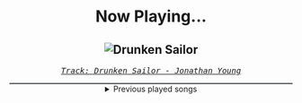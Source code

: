 <div align="center"> 
<h1>Now Playing...</h1>

![Drunken Sailor](https://i.scdn.co/image/ab67616d00001e0272a380788c36e285d6e15379)
--
_<samp><a href="https://open.spotify.com/track/33OkALreli2It4KCCPgHAr">Track: Drunken Sailor - Jonathan Young</a></samp>_

<div style="border: 1px #4B5054 solid"></div>
<details>
  <summary>
    Previous played songs
  </summary>
  <table>
    <thead>
      <tr>
        <th>
          Artist
        </th>
        <th>
          Song
        </th>
        <th>
          Link
        </th>
      </tr>
    </thead>
    <tbody>
      <tr><td>Jonathan Young</td><td>Drunken Sailor</td><td><a href="https://open.spotify.com/track/33OkALreli2It4KCCPgHAr">https://open.spotify.com/track/33OkALreli2It4KCCPgHAr</a></td></tr><tr><td>Jonathan Young</td><td>Santiana</td><td><a href="https://open.spotify.com/track/5X3Yc7g9cci6JHC06xHFoA">https://open.spotify.com/track/5X3Yc7g9cci6JHC06xHFoA</a></td></tr><tr><td>Jonathan Young</td><td>Randy Dandy Oh</td><td><a href="https://open.spotify.com/track/7J7I4mJKxKoBRBxkgu4FSb">https://open.spotify.com/track/7J7I4mJKxKoBRBxkgu4FSb</a></td></tr><tr><td>Jonathan Young</td><td>Drunken Sailor</td><td><a href="https://open.spotify.com/track/33OkALreli2It4KCCPgHAr">https://open.spotify.com/track/33OkALreli2It4KCCPgHAr</a></td></tr><tr><td>Jonathan Young</td><td>Santiana</td><td><a href="https://open.spotify.com/track/5X3Yc7g9cci6JHC06xHFoA">https://open.spotify.com/track/5X3Yc7g9cci6JHC06xHFoA</a></td></tr><tr><td>Jonathan Young</td><td>Randy Dandy Oh</td><td><a href="https://open.spotify.com/track/7J7I4mJKxKoBRBxkgu4FSb">https://open.spotify.com/track/7J7I4mJKxKoBRBxkgu4FSb</a></td></tr><tr><td>Jonathan Young</td><td>Drunken Sailor</td><td><a href="https://open.spotify.com/track/33OkALreli2It4KCCPgHAr">https://open.spotify.com/track/33OkALreli2It4KCCPgHAr</a></td></tr><tr><td>Jonathan Young</td><td>Santiana</td><td><a href="https://open.spotify.com/track/5X3Yc7g9cci6JHC06xHFoA">https://open.spotify.com/track/5X3Yc7g9cci6JHC06xHFoA</a></td></tr><tr><td>Jonathan Young</td><td>Randy Dandy Oh</td><td><a href="https://open.spotify.com/track/7J7I4mJKxKoBRBxkgu4FSb">https://open.spotify.com/track/7J7I4mJKxKoBRBxkgu4FSb</a></td></tr><tr><td>Jonathan Young</td><td>Drunken Sailor</td><td><a href="https://open.spotify.com/track/33OkALreli2It4KCCPgHAr">https://open.spotify.com/track/33OkALreli2It4KCCPgHAr</a></td></tr><tr><td>Jonathan Young</td><td>Santiana</td><td><a href="https://open.spotify.com/track/5X3Yc7g9cci6JHC06xHFoA">https://open.spotify.com/track/5X3Yc7g9cci6JHC06xHFoA</a></td></tr><tr><td>Jonathan Young</td><td>Randy Dandy Oh</td><td><a href="https://open.spotify.com/track/7J7I4mJKxKoBRBxkgu4FSb">https://open.spotify.com/track/7J7I4mJKxKoBRBxkgu4FSb</a></td></tr><tr><td>Jonathan Young</td><td>Drunken Sailor</td><td><a href="https://open.spotify.com/track/33OkALreli2It4KCCPgHAr">https://open.spotify.com/track/33OkALreli2It4KCCPgHAr</a></td></tr><tr><td>Jonathan Young</td><td>Santiana</td><td><a href="https://open.spotify.com/track/5X3Yc7g9cci6JHC06xHFoA">https://open.spotify.com/track/5X3Yc7g9cci6JHC06xHFoA</a></td></tr><tr><td>Jonathan Young</td><td>Randy Dandy Oh</td><td><a href="https://open.spotify.com/track/7J7I4mJKxKoBRBxkgu4FSb">https://open.spotify.com/track/7J7I4mJKxKoBRBxkgu4FSb</a></td></tr><tr><td>Jonathan Young</td><td>Drunken Sailor</td><td><a href="https://open.spotify.com/track/33OkALreli2It4KCCPgHAr">https://open.spotify.com/track/33OkALreli2It4KCCPgHAr</a></td></tr><tr><td>Jonathan Young</td><td>Santiana</td><td><a href="https://open.spotify.com/track/5X3Yc7g9cci6JHC06xHFoA">https://open.spotify.com/track/5X3Yc7g9cci6JHC06xHFoA</a></td></tr><tr><td>Jonathan Young</td><td>Dancing Queen</td><td><a href="https://open.spotify.com/track/4gh0DCWvCQBQhlufxBdysK">https://open.spotify.com/track/4gh0DCWvCQBQhlufxBdysK</a></td></tr><tr><td>Jonathan Young</td><td>You Make My Dreams Come True</td><td><a href="https://open.spotify.com/track/4IHL8AdRYFOy5zwHILNKtk">https://open.spotify.com/track/4IHL8AdRYFOy5zwHILNKtk</a></td></tr><tr><td>Jonathan Young</td><td>Through the Fire and Flames</td><td><a href="https://open.spotify.com/track/3U7t6YE5hiS6ldO0Ll7fvZ">https://open.spotify.com/track/3U7t6YE5hiS6ldO0Ll7fvZ</a></td></tr>
    </tbody>
  </table>
</details>

</div>
